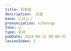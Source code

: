 ```yaml
---
title: 日本語
description:  日语
kana: にほんご
pronunciation: nihonngo
tone: ⓪
type: 名词
pubDate: 2024-08-12 00:00:31
lessonIndex: 2
---
```

